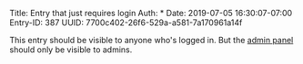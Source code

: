 Title: Entry that just requires login
Auth: *
Date: 2019-07-05 16:30:07-07:00
Entry-ID: 387
UUID: 7700c402-26f6-529a-a581-7a170961a14f

This entry should be visible to anyone who's logged in. But the [admin panel](/_admin) should only be visible to admins.
